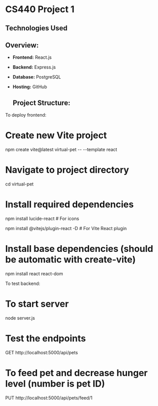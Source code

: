 # CS440 Project 1

## Technologies Used

## Overview:

- **Frontend:** React.js  
- **Backend:** Express.js
- **Database:** PostgreSQL  
- **Hosting:** GitHub

  ## Project Structure:

To deploy frontend:

# Create new Vite project
npm create vite@latest virtual-pet -- --template react

# Navigate to project directory
cd virtual-pet

# Install required dependencies
npm install lucide-react    # For icons

npm install @vitejs/plugin-react -D  # For Vite React plugin

# Install base dependencies (should be automatic with create-vite)
npm install react react-dom

To test backend:
# To start server
node server.js

# Test the endpoints
GET http://localhost:5000/api/pets

# To feed pet and decrease hunger level (number is pet ID)
PUT http://localhost:5000/api/pets/feed/1
